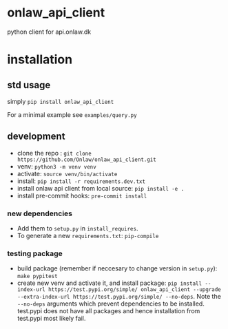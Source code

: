 # onlaw_api_client

python client for api.onlaw.dk

# installation

## std usage

simply
`pip install onlaw_api_client`

For a minimal example see `examples/query.py`

## development

- clone the repo : `git clone https://github.com/Onlaw/onlaw_api_client.git`
- venv: `python3 -m venv venv`
- activate: `source venv/bin/activate`
- install: `pip install -r requirements.dev.txt`
- install onlaw api client from local source: `pip install -e .`
- install pre-commit hooks: `pre-commit install`

### new dependencies

- Add them to `setup.py` in `install_requires`.
- To generate a new `requirements.txt`: `pip-compile`

### testing package

- build package (remember if neccesary to change version in `setup.py`): `make pypitest`
- create new venv and activate it, and install package: `pip install --index-url https://test.pypi.org/simple/ onlaw_api_client --upgrade --extra-index-url https://test.pypi.org/simple/ --no-deps`. Note the `--no-deps` arguments which prevent dependencies to be installed. test.pypi does not have all packages and hence installation from test.pypi most likely fail.
